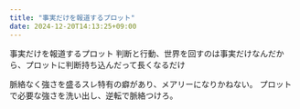 ```yaml
---
title: "事実だけを報道するプロット"
date: 2024-12-20T14:13:25+09:00
---
```

事実だけを報道するプロット
判断と行動、世界を回すのは事実だけなんだから、プロットに判断持ち込んだって長くなるだけ

脈絡なく強さを盛るスレ特有の癖があり、メアリーになりかねない。
プロットで必要な強さを洗い出し、逆転で脈絡つけろ。
